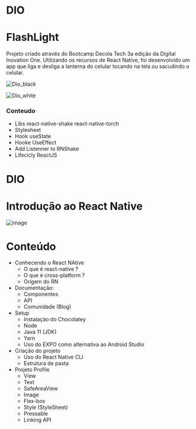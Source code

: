 # DIO

# FlashLight

Projeto criado através do Bootcamp Decola Tech 3a edição da Digital Inovation One. Utilizando os recursos de React Native, foi desenvolvido um app que liga e desliga a lanterna do celular tocando na tela ou sacudindo o celular.

![Dio_black](https://user-images.githubusercontent.com/101853264/176228590-62aa0244-2787-4a3d-a5ad-4897a09b7976.jpg)

![Dio_white](https://user-images.githubusercontent.com/101853264/176228655-837e0bf2-8e40-47c8-9c14-9822f1909360.jpg)

### Conteudo
 - Libs react-native-shake react-native-torch
 - Stylesheet
 - Hook useState
 - Hooke UseEffect
 - Add Listenner to RNShake
 - Lifecicly ReactJS

# DIO
# Introdução ao React Native

![image](https://user-images.githubusercontent.com/101853264/175182742-02df2432-4ee5-4971-995b-128261ac6ea0.png)

# Conteúdo
- Conhecendo o React NAtive
  - O que é react-native ?
  - O que é cross-platform ?
  - Origem do RN
- Documentação:
  - Componentes
  - API
  - Comunidade (Blog)
- Setup
  - Instalação do Chocolatey
  - Node
  - Java 11 (JDK)
  - Yarn
  - Uso do EXPO como alternativa ao Android Studio
- Criação do projeto
  - Uso do React Native CLI
  - Estrutura de pasta
- Projeto Profile
  - View
  - Text
  - SafeAreaView
  - Image
  - Flex-box
  - Style (StyleSheet)
  - Pressable
  - Linking API
